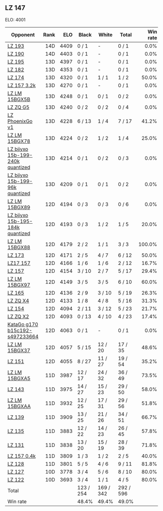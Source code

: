 ## LZ 147 ##

ELO: 4001

Opponent | Rank | ELO | Black | White | Total | Win rate
---------|-----:|----:|-------|-------|-------|-------:
[LZ 193](LZ%20193.md) | 14D | 4409 | 0 / 1 | - | 0 / 1 | 0.0%
[LZ 190](LZ%20190.md) | 14D | 4403 | 0 / 1 | - | 0 / 1 | 0.0%
[LZ 195](LZ%20195.md) | 13D | 4397 | 0 / 1 | - | 0 / 1 | 0.0%
[LZ 182](LZ%20182.md) | 13D | 4353 | 0 / 1 | - | 0 / 1 | 0.0%
[LZ 174](LZ%20174.md) | 13D | 4320 | 0 / 1 | 1 / 1 | 1 / 2 | 50.0%
[LZ 157 3.2k](LZ%20157%203.2k.md) | 13D | 4270 | 0 / 1 | - | 0 / 1 | 0.0%
[LZ LM 15BGX5B](LZ%20LM%2015BGX5B.md) | 13D | 4248 | 0 / 1 | 0 / 1 | 0 / 2 | 0.0%
[LZ ZQ G5](LZ%20ZQ%20G5.md) | 13D | 4240 | 0 / 2 | 0 / 2 | 0 / 4 | 0.0%
[LZ PhoenixGo v1](LZ%20PhoenixGo%20v1.md) | 13D | 4228 | 6 / 13 | 1 / 4 | 7 / 17 | 41.2%
[LZ LM 15BGX78](LZ%20LM%2015BGX78.md) | 13D | 4224 | 0 / 2 | 1 / 2 | 1 / 4 | 25.0%
[LZ bjiyxo 15b-199-240k quantized](LZ%20bjiyxo%2015b-199-240k%20quantized.md) | 13D | 4214 | 0 / 1 | 0 / 2 | 0 / 3 | 0.0%
[LZ bjiyxo 15b-199-96k quantized](LZ%20bjiyxo%2015b-199-96k%20quantized.md) | 13D | 4209 | 0 / 1 | 0 / 1 | 0 / 2 | 0.0%
[LZ LM 15BGX89](LZ%20LM%2015BGX89.md) | 12D | 4194 | 0 / 3 | 0 / 3 | 0 / 6 | 0.0%
[LZ bjiyxo 15b-195-184k quantized](LZ%20bjiyxo%2015b-195-184k%20quantized.md) | 12D | 4193 | 0 / 3 | 1 / 2 | 1 / 5 | 20.0%
[LZ LM 15BGX88](LZ%20LM%2015BGX88.md) | 12D | 4179 | 2 / 2 | 1 / 1 | 3 / 3 | 100.0%
[LZ 173](LZ%20173.md) | 12D | 4171 | 2 / 5 | 4 / 7 | 6 / 12 | 50.0%
[LZ17 157](LZ17%20157.md) | 12D | 4166 | 1 / 6 | 1 / 6 | 2 / 12 | 16.7%
[LZ 157](LZ%20157.md) | 12D | 4154 | 3 / 10 | 2 / 7 | 5 / 17 | 29.4%
[LZ LM 15BGX97](LZ%20LM%2015BGX97.md) | 12D | 4149 | 3 / 5 | 3 / 5 | 6 / 10 | 60.0%
[LZ 165](LZ%20165.md) | 12D | 4136 | 2 / 9 | 3 / 10 | 5 / 19 | 26.3%
[LZ ZQ X4](LZ%20ZQ%20X4.md) | 12D | 4133 | 1 / 8 | 4 / 8 | 5 / 16 | 31.3%
[LZ 154](LZ%20154.md) | 12D | 4094 | 2 / 11 | 3 / 12 | 5 / 23 | 21.7%
[LZ ZQ X2](LZ%20ZQ%20X2.md) | 12D | 4093 | 0 / 13 | 4 / 10 | 4 / 23 | 17.4%
[KataGo g170 b15c192-s497233664](KataGo%20g170%20b15c192-s497233664.md) | 12D | 4063 | 0 / 1 | - | 0 / 1 | 0.0%
[LZ LM 15BGX37](LZ%20LM%2015BGX37.md) | 12D | 4057 | 5 / 15 | 12 / 20 | 17 / 35 | 48.6%
[LZ 151](LZ%20151.md) | 12D | 4055 | 8 / 27 | 11 / 27 | 19 / 54 | 35.2%
[LZ LM 15BGXA5](LZ%20LM%2015BGXA5.md) | 11D | 3987 | 12 / 17 | 24 / 32 | 36 / 49 | 73.5%
[LZ 143](LZ%20143.md) | 11D | 3975 | 14 / 27 | 15 / 23 | 29 / 50 | 58.0%
[LZ LM 15BGXAA](LZ%20LM%2015BGXAA.md) | 11D | 3932 | 12 / 25 | 17 / 31 | 29 / 56 | 51.8%
[LZ 139](LZ%20139.md) | 11D | 3909 | 13 / 25 | 21 / 26 | 34 / 51 | 66.7%
[LZ 135](LZ%20135.md) | 11D | 3883 | 12 / 22 | 14 / 23 | 26 / 45 | 57.8%
[LZ 131](LZ%20131.md) | 11D | 3838 | 13 / 20 | 15 / 19 | 28 / 39 | 71.8%
[LZ 157 0.4k](LZ%20157%200.4k.md) | 11D | 3809 | 1 / 3 | 1 / 2 | 2 / 5 | 40.0%
[LZ 128](LZ%20128.md) | 11D | 3801 | 5 / 5 | 4 / 6 | 9 / 11 | 81.8%
[LZ 127](LZ%20127.md) | 10D | 3778 | 3 / 4 | 5 / 6 | 8 / 10 | 80.0%
[LZ 122](LZ%20122.md) | 10D | 3693 | 3 / 4 | 1 / 1 | 4 / 5 | 80.0%
Total | | | 123 / 254 | 169 / 342 | 292 / 596 | 
Win rate| | | 48.4% | 49.4% | 49.0% | 
